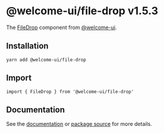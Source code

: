 # @welcome-ui/file-drop v1.5.3

The [FileDrop](http://welcome-ui.com/fields/file-drop) component from [@welcome-ui](http://welcome-ui.com).

## Installation

    yarn add @welcome-ui/file-drop

## Import

    import { FileDrop } from '@welcome-ui/file-drop'

## Documentation

See the [documentation](http://welcome-ui.com/fields/file-drop) or [package source](https://github.com/WTTJ/welcome-ui/tree/v1.5.3/packages/FileDrop) for more details.

